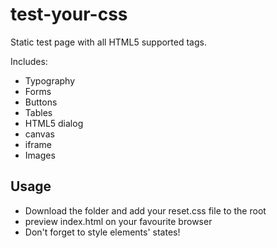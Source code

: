 # test-your-css
Static test page with all HTML5 supported tags.

Includes:
- Typography
- Forms
- Buttons
- Tables
- HTML5 dialog
- canvas
- iframe
- Images

## Usage
- Download the folder and add your reset.css file to the root
- preview index.html on your favourite browser
- Don't forget to style elements' states!
